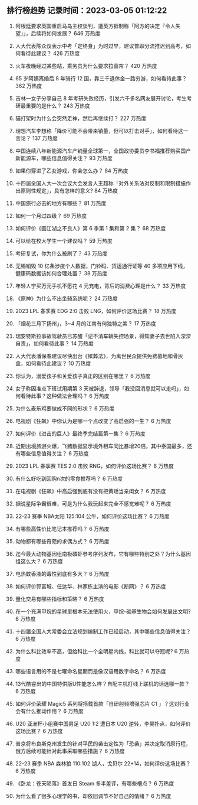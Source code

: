 
## 排行榜趋势 记录时间：2023-03-05 01:12:22
  
  1. 阿根廷要求英国重启马岛主权谈判，遭英方抵制称「阿方的决定『令人失望』」，后续将如何发展？ 646 万热度
    
  2. 人大代表陈众议表示中考「定终身」为时过早，建议普职分流推迟到高考，如何看待此建议？ 426 万热度
    
  3. 火车夜晚经过某些站，乘务员为什么要求拉窗帘？ 420 万热度
    
  4. 65 岁阿姨离婚后 8 年骑行 12 国，靠三千退休金一路穷游，如何看待此事？ 362 万热度
    
  5. 吉林一女子分享自己 8 年考研失败经历，引发六千多名网友展开讨论，考生考研最重要的是什么？ 243 万热度
    
  6. 猫打架时为什么会突然走神，然后再继续打？ 227 万热度
    
  7. 理想汽车李想称「降价可能不会带来销量，但可以打击对手」，如何看待这一言论？ 137 万热度
    
  8. 中国连续八年新能源汽车产销量全球第一，全国政协委员李书福推荐购买国产新能源车，哪些信息值得关注？ 93 万热度
    
  9. 如果你穿进了乙女游戏，你会怎么办？ 84 万热度
    
  10. 十四届全国人大一次会议大会发言人王超称「对外关系法对反制和限制措施作出原则性规定」，具有怎样的意义? 84 万热度
    
  11. 中国旅行必去的地方有哪些？ 81 万热度
    
  12. 如何一个月过四级？ 69 万热度
    
  13. 如何评价《画江湖之不良人》第 6 季第 1 集和第 2 集？ 68 万热度
    
  14. 可以给在校大学生一个建议吗？ 59 万热度
    
  15. 考研复试，你为什么被刷了？ 43 万热度
    
  16. 无锡销毁 10 亿条涉疫个人数据，门铃码、货运通行证等 40 多项应用下线，健康码数据该如何合理处置？ 38 万热度
    
  17. 年轻人宁买万元手机不愿花 4 元充电，背后的消费心理是什么？ 33 万热度
    
  18. 《原神》为什么不出坐骑系统呢？ 24 万热度
    
  19. 2023 LPL 春季赛 EDG 2:0 击败 LNG，如何评价这场比赛？ 18 万热度
    
  20. 「烟花三月下扬州」，3~4 月的江南有何独特之美？ 17 万热度
    
  21. 瑞安特斯拉事故驾驶员已苏醒「记不清车辆失控场景，得知妻子去世陷入深深自责」，如何看待此事？ 14 万热度
    
  22. 人大代表潘保春建议尽快出台《殡葬法》，为离世民众提供免费墓地和骨灰盒，如何看待此建议？ 10 万热度
    
  23. 你认为，溺爱孩子和关爱孩子真正的区别在哪里？ 6 万热度
    
  24. 女子称因准点下班试用期第 3 天被辞退，领导「我没回消息就可以走吗」，如何看待此事？这种做法合理吗？ 6 万热度
    
  25. 为什么麦乐鸡要做成不同的形状？ 6 万热度
    
  26. 电视剧《狂飙》中你认为是哪一个点改变了高启强的一生？ 6 万热度
    
  27. 如何评价《进击的巨人》最终季完结篇第一集？ 6 万热度
    
  28. 近期出境旅游火爆，飞猪数据显示境外租车同比暴增20倍，其中泰国最多，还有哪些信息值得关注？ 6 万热度
    
  29. 2023 LPL 春季赛 TES 2:0 击败 RNG，如何评价这场比赛？ 6 万热度
    
  30. 有什么好吃到回购n次的零食推荐吗？ 6 万热度
    
  31. 在电视剧《狂飙》中高启强到底有没有把黄瑶当亲闺女？ 6 万热度
    
  32. 据说星际争霸很难，可是为什么我玩起来完全不感觉难呢？ 6 万热度
    
  33. 22-23 赛季 NBA太阳 125:104 公牛，如何评价这场比赛？ 6 万热度
    
  34. 有哪些高性价比笔记本推荐吗？ 6 万热度
    
  35. 动物都有哪些奇葩的求偶方式？ 6 万热度
    
  36. 迄今最大动物基因组南极磷虾参考序列发布，它有哪些特别之处？为什么基因组这么大？ 6 万热度
    
  37. 电热蚊香液的毒性到底有多大？ 6 万热度
    
  38. 如何评价郭富城、任达华、林家栋主演的电影《断网》？ 6 万热度
    
  39. 量化交易有哪些指标和策略？ 6 万热度
    
  40. 在一个充满甲烷的星球里根本无法使用火，甲烷-碳基生物会如何发展出文明? 6 万热度
    
  41. 十四届全国人大常委会立法规划编制工作已经启动，其中哪些信息值得关注？ 6 万热度
    
  42. 为什么科比效率不高，但给科比一个全明星内线，科比就可以夺冠呢? 6 万热度
    
  43. 哪些语言用的不是七曜命名星期而是像汉语用数字命名？ 6 万热度
    
  44. 13代酷睿出的中国特供版U性能怎么样？自配主机打线上联机的话选哪一款？ 6 万热度
    
  45. 如何评价荣耀 Magic5 系列将搭载首款「自研射频增强芯片 C1 」？这对行业会有什么推动作用？ 6 万热度
    
  46. U20 亚洲杯小组赛中国男足 U20 1:2 遭日本 U20 逆转，李昊扑点，如何评价这场比赛？ 6 万热度
    
  47. 普京将布良斯克州发生的针对平民的袭击定性为「恐袭」并决定取消原行程，俄方后续可能针对此事采取哪些措施？ 6 万热度
    
  48. 22-23 赛季 NBA 森林狼 110:102 湖人，戈贝尔 22+14，如何评价这场比赛？ 6 万热度
    
  49. 《卧龙：苍天陨落》首发日 Steam 多半差评，有哪些槽点？ 6 万热度
    
  50. 为什么看了很多心理学的书，却依旧调节不好自己的情绪？ 6 万热度
    